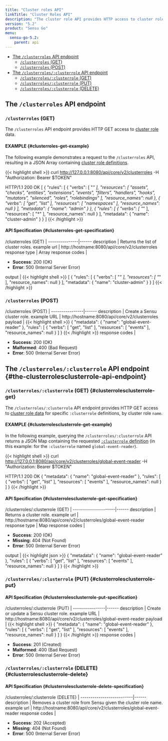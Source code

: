 ```yaml
---
title: "Cluster roles API"
linkTitle: "Cluster Roles API"
description: "The cluster role API provides HTTP access to cluster role data. Here’s a reference for the cluster roles API in Sensu Go, including examples for returning lists of cluster roles, creating Sensu cluster roles, and more. Read on for the full reference."
version: "5.2"
product: "Sensu Go"
menu:
  sensu-go-5.2:
    parent: api
---
```


- [The `/clusterroles` API endpoint](#the-clusterroles-api-endpoint)
	- [`/clusterroles` (GET)](#clusterroles-get)
	- [`/clusterroles` (POST)](#clusterroles-post)
- [The `/clusterroles/:clusterrole` API endpoint](#the-clusterrolesclusterrole-api-endpoint)
	- [`/clusterroles/:clusterrole` (GET)](#clusterrolesclusterrole-get)
  - [`/clusterroles/:clusterrole` (PUT)](#clusterrolescluster-put)
  - [`/clusterroles/:clusterrole` (DELETE)](#clusterrolesclusterrole-delete)

## The `/clusterroles` API endpoint

### `/clusterroles` (GET)

The `/clusterroles` API endpoint provides HTTP GET access to [cluster role][1] data.

#### EXAMPLE {#clusterroles-get-example}

The following example demonstrates a request to the `/clusterroles` API, resulting in
a JSON Array containing [cluster role definitions][1].

{{< highlight shell >}}
curl http://127.0.0.1:8080/api/core/v2/clusterroles -H "Authorization: Bearer $TOKEN"

HTTP/1.1 200 OK
[
  {
    "rules": [
      {
        "verbs": [
          "*"
        ],
        "resources": [
          "assets",
          "checks",
          "entities",
          "extensions",
          "events",
          "filters",
          "handlers",
          "hooks",
          "mutators",
          "silenced",
          "roles",
          "rolebindings"
        ],
        "resource_names": null
      },
      {
        "verbs": [
          "get",
          "list"
        ],
        "resources": [
          "namespaces"
        ],
        "resource_names": null
      }
    ],
    "metadata": {
      "name": "admin"
    }
  },
  {
    "rules": [
      {
        "verbs": [
          "*"
        ],
        "resources": [
          "*"
        ],
        "resource_names": null
      }
    ],
    "metadata": {
      "name": "cluster-admin"
    }
  }
]
{{< /highlight >}}

#### API Specification {#clusterroles-get-specification}

/clusterroles (GET)  | 
---------------|------
description    | Returns the list of cluster roles.
example url    | http://hostname:8080/api/core/v2/clusterroles
response type  | Array
response codes | <ul><li>**Success**: 200 (OK)</li><li>**Error**: 500 (Internal Server Error)</li></ul>
output         | {{< highlight shell >}}
[
  {
    "rules": [
      {
        "verbs": [
          "*"
        ],
        "resources": [
          "*"
        ],
        "resource_names": null
      }
    ],
    "metadata": {
      "name": "cluster-admin"
    }
  }
]
{{< /highlight >}}

### `/clusterroles` (POST)

/clusterroles (POST) | 
----------------|------
description     | Create a Sensu cluster role.
example URL     | http://hostname:8080/api/core/v2/clusterroles
payload         | {{< highlight shell >}}
{
  "metadata": {
    "name": "global-event-reader"
  },
  "rules": [
    {
      "verbs": [
        "get",
        "list"
      ],
      "resources": [
        "events"
      ],
      "resource_names": null
    }
  ]
}
{{< /highlight >}}
response codes  | <ul><li>**Success**: 200 (OK)</li><li>**Malformed**: 400 (Bad Request)</li><li>**Error**: 500 (Internal Server Error)</li></ul>

## The `/clusterroles/:clusterrole` API endpoint {#the-clusterrolesclusterrole-api-endpoint}

### `/clusterroles/:clusterrole` (GET) {#clusterrolesclusterrole-get}

The `/clusterroles/:clusterrole` API endpoint provides HTTP GET access to [cluster role data][1] for specific `:clusterrole` definitions, by cluster role `name`.

#### EXAMPLE {#clusterrolesclusterrole-get-example}

In the following example, querying the `/clusterroles/:clusterrole` API returns a JSON Map
containing the requested [`:clusterrole` definition][1] (in this example: for the `:clusterrole` named
`global-event-reader`).

{{< highlight shell >}}
curl http://127.0.0.1:8080/api/core/v2/clusterroles/global-event-reader -H "Authorization: Bearer $TOKEN"

HTTP/1.1 200 OK
{
  "metadata": {
    "name": "global-event-reader"
  },
  "rules": [
    {
      "verbs": [
        "get",
        "list"
      ],
      "resources": [
        "events"
      ],
      "resource_names": null
    }
  ]
}
{{< /highlight >}}

#### API Specification {#clusterrolesclusterrole-get-specification}

/clusterroles/:clusterrole (GET) | 
---------------------|------
description          | Returns a cluster role.
example url          | http://hostname:8080/api/core/v2/clusterroles/global-event-reader
response type        | Map
response codes       | <ul><li>**Success**: 200 (OK)</li><li> **Missing**: 404 (Not Found)</li><li>**Error**: 500 (Internal Server Error)</li></ul>
output               | {{< highlight json >}}
{
  "metadata": {
    "name": "global-event-reader"
  },
  "rules": [
    {
      "verbs": [
        "get",
        "list"
      ],
      "resources": [
        "events"
      ],
      "resource_names": null
    }
  ]
}
{{< /highlight >}}

### `/clusterroles/:clusterrole` (PUT) {#clusterrolesclusterrole-put}

#### API Specification {#clusterrolesclusterrole-put-specification}

/clusterroles/:clusterrole (PUT) | 
----------------|------
description     | Create or update a Sensu cluster role.
example URL     | http://hostname:8080/api/core/v2/clusterroles/global-event-reader
payload         | {{< highlight shell >}}
{
  "metadata": {
    "name": "global-event-reader"
  },
  "rules": [
    {
      "verbs": [
        "get",
        "list"
      ],
      "resources": [
        "events"
      ],
      "resource_names": null
    }
  ]
}
{{< /highlight >}}
response codes  | <ul><li>**Success**: 201 (Created)</li><li>**Malformed**: 400 (Bad Request)</li><li>**Error**: 500 (Internal Server Error)</li></ul>

### `/clusterroles/:clusterrole` (DELETE) {#clusterrolesclusterrole-delete}

#### API Specification {#clusterrolesclusterrole-delete-specification}

/clusterroles/:clusterrole (DELETE) | 
--------------------------|------
description               | Removes a cluster role from Sensu given the cluster role name.
example url               | http://hostname:8080/api/core/v2/clusterroles/global-event-reader
response codes            | <ul><li>**Success**: 202 (Accepted)</li><li>**Missing**: 404 (Not Found)</li><li>**Error**: 500 (Internal Server Error)</li></ul>

[1]: ../../reference/rbac
